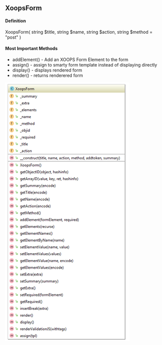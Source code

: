 ## XoopsForm

#### Definition
XoopsForm( string $title, string $name, string $action, string $method = "post" )

#### Most Important Methods
*   addElement() - Add an XOOPS Form Element to the form
*   assign() - assign to smarty form template instead of displaying directly
*   display() - displays rendered form
*   render() - returns renderered form



![](../../assets/ClassUML/XoopsForm.png)

